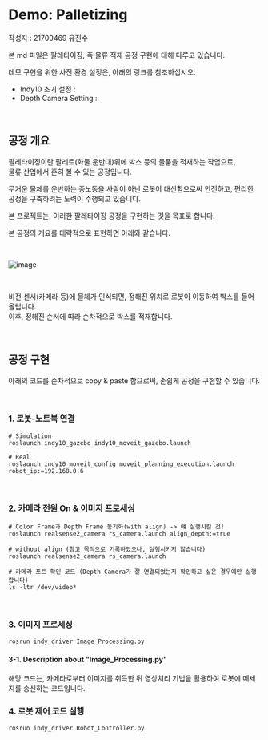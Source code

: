 # Demo: Palletizing

작성자 : 21700469 유진수

본 md 파일은 팔레타이징, 즉 물류 적재 공정 구현에 대해 다루고 있습니다.

데모 구현을 위한 사전 환경 설정은, 아래의 링크를 참조하십시오.

- Indy10 초기 설정 : 
- Depth Camera Setting : 


<br>

## 공정 개요

팔레타이징이란 팔레트(화물 운반대)위에 박스 등의 물품을 적재하는 작업으로, <br>
물류 산업에서 흔히 볼 수 있는 공정입니다.

무거운 물체를 운반하는 중노동을 사람이 아닌 로봇이 대신함으로써 안전하고, 편리한 공정을 구축하려는 노력이 수행되고 있습니다.

본 프로젝트는, 이러한 팔레타이징 공정을 구현하는 것을 목표로 합니다.

본 공정의 개요를 대략적으로 표현하면 아래와 같습니다. <br>

<br>

![image](https://user-images.githubusercontent.com/84503980/206381741-e6b0427a-5d67-4188-86d7-122b72dffb0a.png)

<br>

비전 센서(카메라 등)에 물체가 인식되면, 정해진 위치로 로봇이 이동하여 박스를 들어올립니다. <br>
이후, 정해진 순서에 따라 순차적으로 박스를 적재합니다.

<br>

## 공정 구현

아래의 코드를 순차적으로 copy & paste 함으로써, 손쉽게 공정을 구현할 수 있습니다.

<br>

### 1. 로봇-노트북 연결
```
# Simulation
roslaunch indy10_gazebo indy10_moveit_gazebo.launch

# Real
roslaunch indy10_moveit_config moveit_planning_execution.launch robot_ip:=192.168.0.6
```

<br>

### 2. 카메라 전원 On & 이미지 프로세싱

```
# Color Frame과 Depth Frame 동기화(with align) -> 얘 실행시킬 것!
roslaunch realsense2_camera rs_camera.launch align_depth:=true

# without align (참고 목적으로 기록하였으나, 실행시키지 않습니다)
roslaunch realsense2_camera rs_camera.launch

# 카메라 포트 확인 코드 (Depth Camera가 잘 연결되었는지 확인하고 싶은 경우에만 실행합니다)
ls -ltr /dev/video*
```

<br>

### 3. 이미지 프로세싱

```
rosrun indy_driver Image_Processing.py
```

#### 3-1. Description about "Image_Processing.py"

해당 코드는, 카메라로부터 이미지를 취득한 뒤 영상처리 기법을 활용하여 로봇에 메세지를 송신하는 코드입니다.




### 4. 로봇 제어 코드 실행
```
rosrun indy_driver Robot_Controller.py
```


